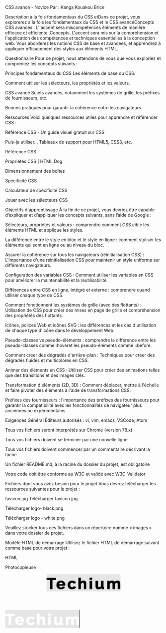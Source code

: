 CSS avancé - Novice
Par : Kanga Kouakou Brice


Description
à la fois fondamentaux du CSS etDans ce projet, vous explorerez à la fois les fondamentaux du CSS et le CSS avancéConcepts CSS avancés . L' accent sera miscompétences éléments de manière efficace et efficiente .Concepts. L'accent sera mis sur la compréhension et l'application des compétences et techniques essentielles à la conception web. Vous aborderez les notions CSS de base et avancées, et apprendrez à appliquer efficacement des styles aux éléments HTML.

Questionnaire
Pour ce projet, nous attendons de vous que vous exploriez et compreniez les concepts suivants :

Principes fondamentaux du CSS
Les éléments de base du CSS.

Comment utiliser les sélecteurs, les propriétés et les valeurs.

CSS avancé
Sujets avancés, notamment les systèmes de grille, les préfixes de fournisseurs, etc.

Bonnes pratiques pour garantir la cohérence entre les navigateurs.

Ressources
Voici quelques ressources utiles pour apprendre et référencer CSS :

Référence CSS - Un guide visuel gratuit sur CSS

Puis-je utiliser... Tableaux de support pour HTML5, CSS3, etc.

Référence CSS

Propriétés CSS | HTML Dog

Dimensionnement des boîtes

Spécificité CSS

Calculateur de spécificité CSS

Jouer avec les sélecteurs CSS

Objectifs d'apprentissage
À la fin de ce projet, vous devriez être capable d’expliquer et d’appliquer les concepts suivants, sans l’aide de Google :

Sélecteurs, propriétés et valeurs : comprendre comment CSS cible les éléments HTML et applique les styles.

La différence entre le style en bloc et le style en ligne : comment styliser les éléments qui sont en ligne ou au niveau du bloc.

Assurer la cohérence sur tous les navigateurs (réinitialisation CSS) : L'importance d'une réinitialisation CSS pour maintenir un style uniforme sur différents navigateurs.

Configuration des variables CSS : Comment utiliser les variables en CSS pour améliorer la maintenabilité et la réutilisabilité.

Différences entre CSS en ligne, intégré et externe : comprendre quand utiliser chaque type de CSS.

Comment fonctionnent les systèmes de grille (avec des flottants) : Utilisation de CSS pour créer des mises en page de grille et compréhension des propriétés des flottants.

Icônes, polices Web et icônes SVG : les différences et les cas d'utilisation de chaque type d'icône dans le développement Web.

Pseudo-classes vs pseudo-éléments : comprendre la différence entre les pseudo-classes comme :hoveret les pseudo-éléments comme ::before.

Comment créer des dégradés d'arrière-plan : Techniques pour créer des dégradés fluides et multicolores en CSS.

Animer des éléments en CSS : Utiliser CSS pour créer des animations telles que des transitions et des images clés.

Transformation d'éléments (2D, 3D) : Comment déplacer, mettre à l'échelle et faire pivoter des éléments à l'aide de transformations CSS.

Préfixes des fournisseurs : l’importance des préfixes des fournisseurs pour garantir la compatibilité avec les fonctionnalités de navigateur plus anciennes ou expérimentales.

Exigences
Général
Éditeurs autorisés : vi, vim, emacs, VSCode, Atom

Tous vos fichiers seront interprétés sur Chrome (version 78.x)

Tous vos fichiers doivent se terminer par une nouvelle ligne

Tous vos fichiers doivent commencer par un commentaire décrivant la tâche

Un fichier README.md, à la racine du dossier du projet, est obligatoire

Votre code doit être conforme au W3C et validé avec W3C-Validator

Fichiers dont vous avez besoin pour le projet
Vous devrez télécharger les ressources suivantes pour le projet :

favicon.jpg
Télécharger favicon.jpg

Télécharger logo- black.png

Télécharger logo - white.png

Veuillez stocker tous ces fichiers dans un répertoire nommé « images » dans votre dossier de projet.

Modèle HTML de démarrage
Utilisez le fichier HTML de démarrage suivant comme base pour votre projet :

HTML

Photocopieuse
<!DOCTYPE html>
<html lang="en">
<head>
  <meta charset="UTF-8">
  <meta name="viewport" content="width=device-width, initial-scale=1.0">
  <title>Advanced CSS Project</title>
  <link rel="stylesheet" href="styles.css">
  <link rel="icon" href="images/favicon.jpg">
</head>
<body>
  <header>
    <img src="images/logo-black.png" alt="Logo" id="logo">
  </header>

  <main>
    <!-- Your content goes here -->
  </main>

  <footer>
    <img src="images/logo-white.png" alt="Footer Logo">
  </footer>
</body>
</html>